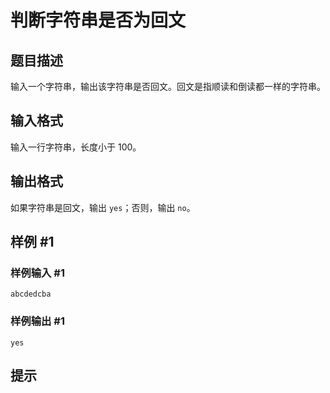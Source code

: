 # 判断字符串是否为回文

## 题目描述

输入一个字符串，输出该字符串是否回文。回文是指顺读和倒读都一样的字符串。

## 输入格式

输入一行字符串，长度小于 $100$。

## 输出格式

如果字符串是回文，输出 `yes`；否则，输出 `no`。

## 样例 #1

### 样例输入 #1
```
abcdedcba
```

### 样例输出 #1

```
yes
```

## 提示


